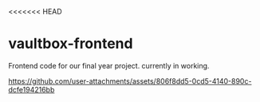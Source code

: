 <<<<<<< HEAD
# vaultbox-frontend
Frontend code for our final year project. currently in working.

https://github.com/user-attachments/assets/806f8dd5-0cd5-4140-890c-dcfe194216bb


